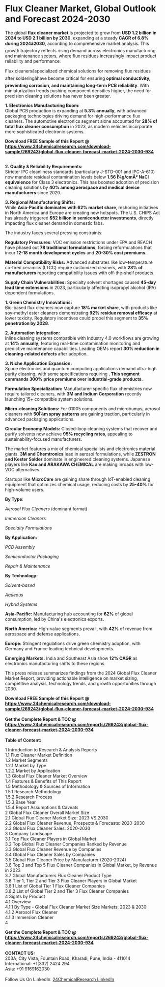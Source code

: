<h1>Flux Cleaner Market, Global Outlook and Forecast 2024-2030</h1><p>The global <strong>flux cleaner market</strong> is projected to grow from <strong>USD 1.2 billion in 2024 to USD 2.1 billion by 2030</strong>, expanding at a steady <strong>CAGR of 6.8% during 2024â2030</strong>, according to comprehensive market analysis. This growth trajectory reflects rising demand across electronics manufacturing and maintenance sectors, where flux residues increasingly impact product reliability and performance.</p><p>Flux cleanersâspecialized chemical solutions for removing flux residues after solderingâhave become critical for ensuring <strong>optimal conductivity, preventing corrosion, and maintaining long-term PCB reliability</strong>. With miniaturization trends pushing component densities higher, the need for precision cleaning solutions has never been greater.</p><p><strong>1. Electronics Manufacturing Boom:</strong><br>
Global PCB production is expanding at <strong>5.3% annually</strong>, with advanced packaging technologies driving demand for high-performance flux cleaners. The automotive electronics segment alone accounted for <strong>28% of total flux cleaner consumption</strong> in 2023, as modern vehicles incorporate more sophisticated electronic systems.</p><div><b>Download FREE Sample of this Report @ 
            <a href="https://www.24chemicalresearch.com/download-sample/269243/global-flux-cleaner-forecast-market-2024-2030-934">
            https://www.24chemicalresearch.com/download-sample/269243/global-flux-cleaner-forecast-market-2024-2030-934</a></b></div><br><p><strong>2. Quality &amp; Reliability Requirements:</strong><br>
Stricter IPC cleanliness standards (particularly J-STD-001 and IPC-A-610) now mandate residual contamination levels below <strong>1.56 Î¼g/cmÂ² NaCl equivalence</strong> for Class 3 electronics. This has boosted adoption of precision cleaning solutions by <strong>40% among aerospace and medical device manufacturers</strong> since 2020.</p><p><strong>3. Regional Manufacturing Shifts:</strong><br>
While <strong>Asia-Pacific dominates with 62% market share</strong>, reshoring initiatives in North America and Europe are creating new hotspots. The U.S. CHIPS Act has already triggered <strong>$52 billion in semiconductor investments</strong>, directly impacting flux cleaner demand in domestic fabs.</p><p>The industry faces several pressing constraints:</p><p><strong>Regulatory Pressures:</strong> VOC emission restrictions under EPA and REACH have phased out <strong>78 traditional formulations</strong>, forcing reformulations that incur <strong>12-18 month development cycles</strong> and <strong>20-30% cost premiums</strong>.</p><p><strong>Material Compatibility Risks:</strong> Advanced substrates like low-temperature co-fired ceramics (LTCC) require customized cleaners, with <strong>23% of manufacturers</strong> reporting compatibility issues with off-the-shelf products.</p><p><strong>Supply Chain Vulnerabilities:</strong> Specialty solvent shortages caused <strong>45-day lead time extensions</strong> in 2023, particularly affecting isopropyl alcohol (IPA) dependent formulations.</p><p><strong>1. Green Chemistry Innovations:</strong><strong> </strong><br>
Bio-based flux cleaners now capture <strong>18% market share</strong>, with products like soy-methyl ester cleaners demonstrating <strong>92% residue removal efficacy</strong> at lower toxicity. Regulatory incentives could propel this segment to <strong>35% penetration by 2028</strong>.</p><p><strong>2. Automation Integration:</strong><br>
Inline cleaning systems compatible with Industry 4.0 workflows are growing at <strong>14% annually</strong>, featuring real-time contamination monitoring and predictive maintenance capabilities. Leading OEMs report <strong>30% reduction in cleaning-related defects</strong> after adoption.</p><p><strong>3. Niche Application Expansion:</strong><br>
Space electronics and quantum computing applications demand ultra-high purity cleaning, with some specifications requiring <strong>. This segment commands <strong>300% price premiums</strong> over industrial-grade products.</strong></p><p><strong>Formulation Specialization:</strong> Manufacturer-specific flux chemistries now require tailored cleaners, with <strong>3M and Indium Corporation</strong> recently launching 15+ compatible system solutions.</p><p><strong>Micro-cleaning Solutions:</strong> For 01005 components and microbumps, aerosol cleaners with <strong>50Î¼m spray patterns</strong> are gaining traction, particularly in advanced packaging applications.</p><p><strong>Circular Economy Models:</strong> Closed-loop cleaning systems that recover and purify solvents now achieve <strong>95% recycling rates</strong>, appealing to sustainability-focused manufacturers.</p><p>The market features a mix of chemical specialists and electronics material giants. <strong>3M and Chemtronics</strong> lead in aerosol formulations, while <strong>ZESTRON and Kester Solder</strong> dominate in engineered cleaning systems. Japanese players like <strong>Kao and ARAKAWA CHEMICAL</strong> are making inroads with low-VOC alternatives.</p><p>Startups like <strong>MicroCare</strong> are gaining share through IoT-enabled cleaning equipment that optimizes chemical usage, reducing costs by <strong>25-40%</strong> for high-volume users.</p><p><strong>By Type:</strong></p><p><em>Aerosol Flux Cleaners</em> (dominant format)</p><p><em>Immersion Cleaners</em></p><p><em>Specialty Formulations</em></p><p><strong>By Application:</strong></p><p><em>PCB Assembly</em></p><p><em>Semiconductor Packaging</em></p><p><em>Repair &amp; Maintenance</em></p><p><strong>By Technology:</strong></p><p><em>Solvent-based</em></p><p><em>Aqueous</em></p><p><em>Hybrid Systems</em></p><p><strong>Asia-Pacific:</strong> Manufacturing hub accounting for <strong>62%</strong> of global consumption, led by China's electronics exports.</p><p><strong>North America:</strong> High-value segments prevail, with <strong>42%</strong> of revenue from aerospace and defense applications.</p><p><strong>Europe:</strong> Stringent regulations drive green chemistry adoption, with Germany and France leading technical developments.</p><p><strong>Emerging Markets:</strong> India and Southeast Asia show <strong>12% CAGR</strong> as electronics manufacturing shifts to these regions.</p><p>This press release summarizes findings from the 2024 Global Flux Cleaner Market Report, providing actionable intelligence on market sizing, competitive analysis, technology trends, and growth opportunities through 2030.</p><div><b>Download FREE Sample of this Report @ 
            <a href="https://www.24chemicalresearch.com/download-sample/269243/global-flux-cleaner-forecast-market-2024-2030-934">
            https://www.24chemicalresearch.com/download-sample/269243/global-flux-cleaner-forecast-market-2024-2030-934</a></b></div><br><div><b>Get the Complete Report & TOC @ 
            <a href="https://www.24chemicalresearch.com/reports/269243/global-flux-cleaner-forecast-market-2024-2030-934">
            https://www.24chemicalresearch.com/reports/269243/global-flux-cleaner-forecast-market-2024-2030-934</a></b></div><br>
            <b>Table of Content:</b><p>1 Introduction to Research & Analysis Reports<br />
    1.1 Flux Cleaner Market Definition<br />
    1.2 Market Segments<br />
        1.2.1 Market by Type<br />
        1.2.2 Market by Application<br />
    1.3 Global Flux Cleaner Market Overview<br />
    1.4 Features & Benefits of This Report<br />
    1.5 Methodology & Sources of Information<br />
        1.5.1 Research Methodology<br />
        1.5.2 Research Process<br />
        1.5.3 Base Year<br />
        1.5.4 Report Assumptions & Caveats<br />
2 Global Flux Cleaner Overall Market Size<br />
    2.1 Global Flux Cleaner Market Size: 2023 VS 2030<br />
    2.2 Global Flux Cleaner Revenue, Prospects & Forecasts: 2020-2030<br />
    2.3 Global Flux Cleaner Sales: 2020-2030<br />
3 Company Landscape<br />
    3.1 Top Flux Cleaner Players in Global Market<br />
    3.2 Top Global Flux Cleaner Companies Ranked by Revenue<br />
    3.3 Global Flux Cleaner Revenue by Companies<br />
    3.4 Global Flux Cleaner Sales by Companies<br />
    3.5 Global Flux Cleaner Price by Manufacturer (2020-2024)<br />
    3.6 Top 3 and Top 5 Flux Cleaner Companies in Global Market, by Revenue in 2023<br />
    3.7 Global Manufacturers Flux Cleaner Product Type<br />
    3.8 Tier 1, Tier 2 and Tier 3 Flux Cleaner Players in Global Market<br />
        3.8.1 List of Global Tier 1 Flux Cleaner Companies<br />
        3.8.2 List of Global Tier 2 and Tier 3 Flux Cleaner Companies<br />
4 Sights by Product<br />
    4.1 Overview<br />
        4.1.1 By Type - Global Flux Cleaner Market Size Markets, 2023 & 2030<br />
        4.1.2 Aerosol Flux Cleaner<br />
        4.1.3 Immersion Cleaner<br />
        4</p><div><b>Get the Complete Report & TOC @ 
            <a href="https://www.24chemicalresearch.com/reports/269243/global-flux-cleaner-forecast-market-2024-2030-934">
            https://www.24chemicalresearch.com/reports/269243/global-flux-cleaner-forecast-market-2024-2030-934</a></b></div><br><b>CONTACT US:</b><br>
            203A, City Vista, Fountain Road, Kharadi, Pune, India - 411014<br>
            International: +1(332) 2424 294<br>
            Asia: +91 9169162030 <br><br>
            Follow Us On LinkedIn: <a href="https://www.linkedin.com/company/24chemicalresearch/">24ChemicalResearch LinkedIn</a>